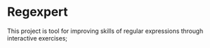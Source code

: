 # Regexpert

This project is tool for improving skills of regular expressions through interactive exercises;